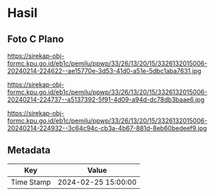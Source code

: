 # Hasil

## Foto C Plano

https://sirekap-obj-formc.kpu.go.id/eb1c/pemilu/ppwp/33/26/13/20/15/3326132015006-20240214-224622--ae15770e-3d53-41d0-a51e-5dbc1aba7631.jpg

https://sirekap-obj-formc.kpu.go.id/eb1c/pemilu/ppwp/33/26/13/20/15/3326132015006-20240214-224737--a5137392-5f91-4d09-a94d-dc78db3baae6.jpg

https://sirekap-obj-formc.kpu.go.id/eb1c/pemilu/ppwp/33/26/13/20/15/3326132015006-20240214-224932--3c64c94c-cb3a-4b67-881d-8eb60bedeef9.jpg


## Metadata

| Key        | Value               |
| ---------- | ------------------- |
| Time Stamp | 2024-02-25 15:00:00 |



